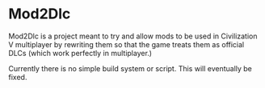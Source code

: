 Mod2Dlc
=======

Mod2Dlc is a project meant to try and allow mods to be used in Civilization V
multiplayer by rewriting them so that the game treats them as official DLCs
(which work perfectly in multiplayer.)

Currently there is no simple build system or script. This will eventually be
fixed.